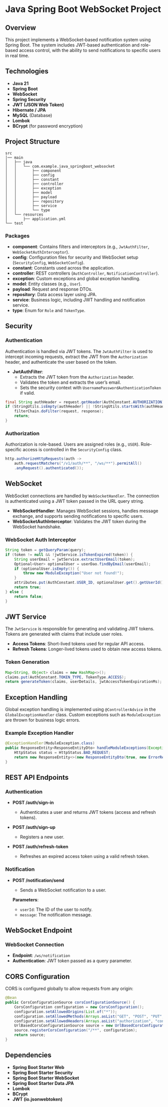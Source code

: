 
# Java Spring Boot WebSocket Project

## Overview

This project implements a WebSocket-based notification system using Spring Boot. The system includes JWT-based authentication and role-based access control, with the ability to send notifications to specific users in real time.

## Technologies

- **Java 21**
- **Spring Boot**
- **WebSocket**
- **Spring Security**
- **JWT (JSON Web Token)**
- **Hibernate / JPA**
- **MySQL** (Database)
- **Lombok**
- **BCrypt** (for password encryption)

## Project Structure

```
src
│── main
│   ├── java
│   │   └── com.example.java_springboot_websocket
│   │       ├── component
│   │       ├── config
│   │       ├── constant
│   │       ├── controller
│   │       ├── exception
│   │       ├── model
│   │       ├── payload
│   │       ├── repository
│   │       ├── service
│   │       └── type
│   └── resources
│       ├── application.yml
└── test
```

### Packages

- **component**: Contains filters and interceptors (e.g., `JwtAuthFilter`, `WebSocketAuthInterceptor`).
- **config**: Configuration files for security and WebSocket setup (`SecurityConfig`, `WebSocketConfig`).
- **constant**: Constants used across the application.
- **controller**: REST controllers (`AuthController`, `NotificationController`).
- **exception**: Custom exceptions and global exception handling.
- **model**: Entity classes (e.g., `User`).
- **payload**: Request and response DTOs.
- **repository**: Data access layer using JPA.
- **service**: Business logic, including JWT handling and notification service.
- **type**: Enum for `Role` and `TokenType`.

## Security

### Authentication

Authentication is handled via JWT tokens. The `JwtAuthFilter` is used to intercept incoming requests, extract the JWT from the `Authorization` header, and authenticate the user based on the token.

- **JwtAuthFilter**:
  - Extracts the JWT token from the `Authorization` header.
  - Validates the token and extracts the user’s email.
  - Sets the security context with `UsernamePasswordAuthenticationToken` if valid.

```java
final String authHeader = request.getHeader(AuthConstant.AUTHORIZATION);
if (StringUtils.isEmpty(authHeader) || !StringUtils.startsWith(authHeader, AuthConstant.BEARER)) {
    filterChain.doFilter(request, response);
    return;
}
```

### Authorization

Authorization is role-based. Users are assigned roles (e.g., `USER`). Role-specific access is controlled in the `SecurityConfig` class.

```java
http.authorizeHttpRequests(auth -> 
    auth.requestMatchers("/v1/auth/**", "/ws/**").permitAll()
    .anyRequest().authenticated());
```

## WebSocket

WebSocket connections are handled by `WebSocketHandler`. The connection is authenticated using a JWT token passed in the URL query string.

- **WebSocketHandler**: Manages WebSocket sessions, handles message exchange, and supports sending notifications to specific users.
- **WebSocketAuthInterceptor**: Validates the JWT token during the WebSocket handshake.

### WebSocket Auth Interceptor

```java
String token = getQueryParam(query);
if (token != null && !jwtService.isTokenExpired(token)) {
    String userEmail = jwtService.extractUserEmail(token);
    Optional<User> optionalUser = userDao.findByEmail(userEmail);
    if (optionalUser.isEmpty()) {
        throw new ModuleException("User not found!");
    }
    attributes.put(AuthConstant.USER_ID, optionalUser.get().getUserId());
    return true;
} else {
    return false;
}
```

## JWT Service

The `JwtService` is responsible for generating and validating JWT tokens. Tokens are generated with claims that include user roles.

- **Access Tokens**: Short-lived tokens used for regular API access.
- **Refresh Tokens**: Longer-lived tokens used to obtain new access tokens.

### Token Generation

```java
Map<String, Object> claims = new HashMap<>();
claims.put(AuthConstant.TOKEN_TYPE, TokenType.ACCESS);
return generateToken(claims, userDetails, jwtAccessTokenExpirationMs);
```

## Exception Handling

Global exception handling is implemented using `@ControllerAdvice` in the `GlobalExceptionHandler` class. Custom exceptions such as `ModuleException` are thrown for business logic errors.

### Example Exception Handler

```java
@ExceptionHandler(ModuleException.class)
public ResponseEntity<ResponseEntityDto> handleModuleExceptions(Exception e) {
    HttpStatus status = HttpStatus.BAD_REQUEST;
    return new ResponseEntity<>(new ResponseEntityDto(true, new ErrorResponse(status, e.getMessage())), status);
}
```

## REST API Endpoints

### Authentication

- **POST /auth/sign-in**
  - Authenticates a user and returns JWT tokens (access and refresh tokens).

- **POST /auth/sign-up**
  - Registers a new user.

- **POST /auth/refresh-token**
  - Refreshes an expired access token using a valid refresh token.

### Notification

- **POST /notification/send**
  - Sends a WebSocket notification to a user.

  **Parameters**:
  - `userId`: The ID of the user to notify.
  - `message`: The notification message.

## WebSocket Endpoint

### WebSocket Connection

- **Endpoint**: `/ws/notification`
- **Authentication**: JWT token passed as a query parameter.

## CORS Configuration

CORS is configured globally to allow requests from any origin:

```java
@Bean
public CorsConfigurationSource corsConfigurationSource() {
    CorsConfiguration configuration = new CorsConfiguration();
    configuration.setAllowedOrigins(List.of("*"));
    configuration.setAllowedMethods(Arrays.asList("GET", "POST", "PUT", "PATCH", "DELETE", "OPTIONS"));
    configuration.setAllowedHeaders(Arrays.asList("authorization", "content-type"));
    UrlBasedCorsConfigurationSource source = new UrlBasedCorsConfigurationSource();
    source.registerCorsConfiguration("/**", configuration);
    return source;
}
```

## Dependencies

- **Spring Boot Starter Web**
- **Spring Boot Starter Security**
- **Spring Boot Starter WebSocket**
- **Spring Boot Starter Data JPA**
- **Lombok**
- **BCrypt**
- **JWT (io.jsonwebtoken)**
